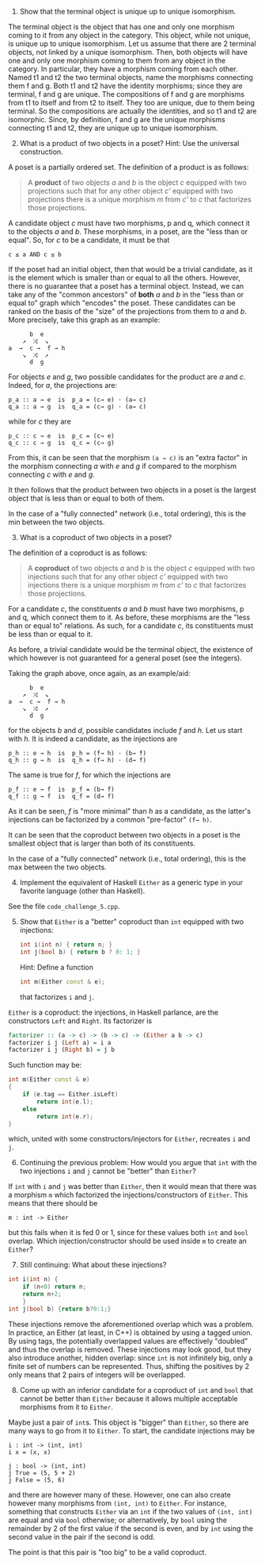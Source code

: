 1. Show that the terminal object is unique up to unique isomorphism.

The terminal object is the object that has one and only one morphism coming to
it from any object in the category. This object, while not unique, is unique up
to unique isomorphism.
Let us assume that there are 2 terminal objects, not linked by a unique
isomorphism. Then, both objects will have one and only one morphism coming to
them from any object in the category. In particular, they have a morphism coming
from each other. Named t1 and t2 the two terminal objects, name the morphisms
connecting them f and g. Both t1 and t2 have the identity morphisms; since they
are terminal, f and g are unique. The compositions of f and g are morphisms from
t1 to itself and from t2 to itself. They too are unique, due to them being
terminal. So the compositions are actually the identities, and so t1 and t2 are
isomorphic. Since, by definition, f and g are the unique morphisms connecting
t1 and t2, they are unique up to unique isomorphism.

2. What is a product of two objects in a poset? Hint: Use the universal
   construction.

A poset is a partially ordered set.
The definition of a product is as follows:

> A **product** of two objects _a_ and _b_ is the object _c_ equipped with two
> projections such that for any other object _c'_ equipped with two projections
> there is a unique morphism _m_ from _c'_ to _c_ that factorizes those
> projections.

A candidate object _c_ must have two morphisms, p and q, which connect it to the
objects _a_ and _b_. These morphisms, in a poset, are the "less than or equal".
So, for _c_ to be a candidate, it must be that

```
c ≤ a AND c ≤ b
```

If the poset had an initial object, then that would be a trivial candidate, as
it is the element which is smaller than or equal to all the others. However,
there is no guarantee that a poset has a terminal object. Instead, we can take
any of the "common ancestors" of **both** _a_ and _b_ in the "less than or equal
to" graph which "encodes" the poset.
These candidates can be ranked on the basis of the "size" of the projections
from them to _a_ and _b_. More precisely, take this graph as an example:

```
      b  e  
    ↗  ⤨  ↘  
a  →  c →  f → h   
    ↘  ⤨  ↗  
      d  g  
```

For objects _e_ and _g_, two possible candidates for the product are _a_ and
_c_. Indeed, for _a_, the projections are:

```
p_a :: a → e  is  p_a = (c→ e) · (a→ c)
q_a :: a → g  is  q_a = (c→ g) · (a→ c)
```

while for _c_ they are

```
p_c :: c → e  is  p_c = (c→ e)
q_c :: c → g  is  q_c = (c→ g)
```

From this, it can be seen that the morphism `(a → c)` is an "extra factor" in
the morphism connecting _a_ with _e_ and _g_ if compared to the morphism
connecting _c_ with _e_ and _g_.

It then follows that the product between two objects in a poset is the largest
object that is less than or equal to both of them.

In the case of a "fully connected" network (i.e., total ordering), this is the
min between the two objects.


3. What is a coproduct of two objects in a poset?

The definition of a coproduct is as follows:

> A **coproduct** of two objects _a_ and _b_ is the object _c_ equipped with two
> injections such that for any other object _c'_ equipped with two injections
> there is a unique morphism _m_ from _c'_ to _c_ that factorizes those
> projections.

For a candidate _c_, the constituents _a_ and _b_ must have two morphisms, p and
q, which connect them to it. As before, these morphisms are the "less than or
equal to" relations. As such, for a candidate _c_, its constituents must be less
than or equal to it.

As before, a trivial candidate would be the terminal object, the existence of
which however is not guaranteed for a general poset (see the integers).

Taking the graph above, once again, as an example/aid:

```
      b  e  
    ↗  ⤨  ↘  
a  →  c →  f → h   
    ↘  ⤨  ↗  
      d  g  
```

for the objects _b_ and _d_, possible candidates include _f_ and _h_.
Let us start with _h_. It is indeed a candidate, as the injections are

```
p_h :: e → h  is  p_h = (f→ h) · (b→ f)
q_h :: g → h  is  q_h = (f→ h) · (d→ f)
```

The same is true for _f_, for which the injections are

```
p_f :: e → f  is  p_f = (b→ f)
q_f :: g → f  is  q_f = (d→ f)
```

As it can be seen, _f_ is "more minimal" than _h_ as a candidate, as the
latter's injections can be factorized by a common "pre-factor" `(f→ h)`.

It can be seen that the coproduct between two objects in a poset is the smallest
object that is larger than both of its constituents.

In the case of a "fully connected" network (i.e., total ordering), this is the
max between the two objects.

4. Implement the equivalent of Haskell `Either`  as a generic type in your
   favorite language (other than Haskell).

See the file `code_challenge_5.cpp`.

5. Show that `Either` is a "better" coproduct than `int` equipped with two
   injections:

   ```cpp
   int i(int n) { return n; }
   int j(bool b) { return b ? 0: 1; }
   ```
   
   Hint: Define a function
   ```cpp
   int m(Either const & e);
   ```
   that factorizes `i` and `j`.
   
`Either` is a coproduct: the injections, in Haskell parlance, are the
constructors `Left` and `Right`. Its factorizer is

```haskell
factorizer :: (a -> c) -> (b -> c) -> (Either a b -> c)
factorizer i j (Left a) = i a
factorizer i j (Right b) = j b
```

Such function may be:

```cpp
int m(Either const & e)
{
    if (e.tag == Either.isLeft)
        return int(e.l);
    else
        return int(e.r);
}
```
which, united with some constructors/injectors for `Either`, recreates `i` and
`j`.

6. Continuing the previous problem: How would you argue that `int` with the two
   injections `i` and `j` cannot be "better" than `Either`?

If `int` with `i` and `j` was better than `Either`, then it would mean that
there was a morphism `m` which factorized the injections/constructors of
`Either`. This means that there should be
```
m : int -> Either
```
but this fails when it is fed 0 or 1, since for these values both `int` and
`bool` overlap. Which injection/constructor should be used inside `m` to create
an `Either`?

7. Still continuing: What about these injections?
```cpp
int i(int n) {
    if (n<0) return n;
    return n+2;
    }
int j(bool b) {return b?0:1;}
```

These injections remove the aforementioned overlap which was a problem.
In practice, an Either (at least, in C++) is obtained by using a tagged union.
By using tags, the potentially overlapped values are effectively "doubled" and
thus the overlap is removed.
These injections may look good, but they also introduce another, hidden overlap:
since `int` is not infinitely big, only a finite set of numbers can be
represented. Thus, shifting the positives by 2 only means that 2 pairs of
integers will be overlapped.

8. Come up with an inferior candidate for a coproduct of `int` and `bool` that
   cannot be better than `Either` because it allows multiple acceptable
   morphisms from it to `Either`.

Maybe just a pair of `int`s. This object is "bigger" than `Either`, so there are
many ways to go from it to `Either`.
To start, the candidate injections may be
```
i : int -> (int, int)
i x = (x, x)

j : bool -> (int, int)
j True = (5, 5 + 2)
j False = (5, 6)
```
and there are however many of these.
However, one can also create however many morphisms from `(int, int)` to
`Either`. For instance, something that constructs `Either` via an `int` if the
two values of `(int, int)` are equal and via `bool` otherwise; or alternatively,
by `bool` using the remainder by 2 of the first value if the second is even, and
by `int` using the second value in the pair if the second is odd.

The point is that this pair is "too big" to be a valid coproduct.
